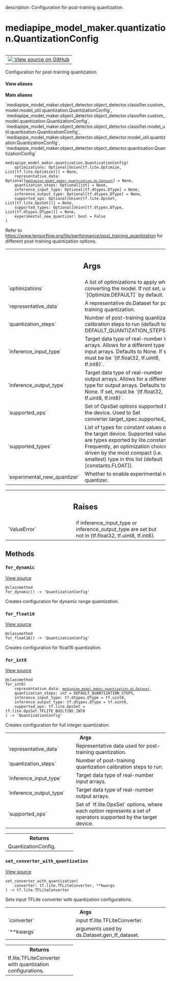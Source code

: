 description: Configuration for post-training quantization.

<div itemscope itemtype="http://developers.google.com/ReferenceObject">
<meta itemprop="name" content="mediapipe_model_maker.quantization.QuantizationConfig" />
<meta itemprop="path" content="Stable" />
<meta itemprop="property" content="__init__"/>
<meta itemprop="property" content="for_dynamic"/>
<meta itemprop="property" content="for_float16"/>
<meta itemprop="property" content="for_int8"/>
<meta itemprop="property" content="set_converter_with_quantization"/>
</div>

# mediapipe_model_maker.quantization.QuantizationConfig

<!-- Insert buttons and diff -->

<table class="tfo-notebook-buttons tfo-api nocontent" align="left">
<td>
  <a target="_blank" href="https://github.com/google/mediapipe/tree/master/mediapipe/model_maker/python/core/utils/quantization.py#L58-L213">
    <img src="https://www.tensorflow.org/images/GitHub-Mark-32px.png" />
    View source on GitHub
  </a>
</td>
</table>



Configuration for post-training quantization.

<section class="expandable">
  <h4 class="showalways">View aliases</h4>
  <p>
<b>Main aliases</b>
<p>`mediapipe_model_maker.object_detector.object_detector.classifier.custom_model.model_util.quantization.QuantizationConfig`, `mediapipe_model_maker.object_detector.object_detector.classifier.custom_model.quantization.QuantizationConfig`, `mediapipe_model_maker.object_detector.object_detector.classifier.model_util.quantization.QuantizationConfig`, `mediapipe_model_maker.object_detector.object_detector.model_util.quantization.QuantizationConfig`, `mediapipe_model_maker.object_detector.object_detector.quantization.QuantizationConfig`</p>
</p>
</section>

<pre class="devsite-click-to-copy prettyprint lang-py tfo-signature-link">
<code>mediapipe_model_maker.quantization.QuantizationConfig(
    optimizations: Optional[Union[tf.lite.Optimize, List[tf.lite.Optimize]]] = None,
    representative_data: Optional[<a href="../../mediapipe_model_maker/quantization/ds/Dataset.md"><code>mediapipe_model_maker.quantization.ds.Dataset</code></a>] = None,
    quantization_steps: Optional[int] = None,
    inference_input_type: Optional[tf.dtypes.DType] = None,
    inference_output_type: Optional[tf.dtypes.DType] = None,
    supported_ops: Optional[Union[tf.lite.OpsSet, List[tf.lite.OpsSet]]] = None,
    supported_types: Optional[Union[tf.dtypes.DType, List[tf.dtypes.DType]]] = None,
    experimental_new_quantizer: bool = False
)
</code></pre>



<!-- Placeholder for "Used in" -->

Refer to
https://www.tensorflow.org/lite/performance/post_training_quantization
for different post-training quantization options.

<!-- Tabular view -->
 <table class="responsive fixed orange">
<colgroup><col width="214px"><col></colgroup>
<tr><th colspan="2"><h2 class="add-link">Args</h2></th></tr>

<tr>
<td>
`optimizations`<a id="optimizations"></a>
</td>
<td>
A list of optimizations to apply when converting the model.
If not set, use `[Optimize.DEFAULT]` by default.
</td>
</tr><tr>
<td>
`representative_data`<a id="representative_data"></a>
</td>
<td>
A representative ds.Dataset for post-training
quantization.
</td>
</tr><tr>
<td>
`quantization_steps`<a id="quantization_steps"></a>
</td>
<td>
Number of post-training quantization calibration steps
to run (default to DEFAULT_QUANTIZATION_STEPS).
</td>
</tr><tr>
<td>
`inference_input_type`<a id="inference_input_type"></a>
</td>
<td>
Target data type of real-number input arrays. Allows
for a different type for input arrays. Defaults to None. If set, must be
be `{tf.float32, tf.uint8, tf.int8}`.
</td>
</tr><tr>
<td>
`inference_output_type`<a id="inference_output_type"></a>
</td>
<td>
Target data type of real-number output arrays.
Allows for a different type for output arrays. Defaults to None. If set,
must be `{tf.float32, tf.uint8, tf.int8}`.
</td>
</tr><tr>
<td>
`supported_ops`<a id="supported_ops"></a>
</td>
<td>
Set of OpsSet options supported by the device. Used to Set
converter.target_spec.supported_ops.
</td>
</tr><tr>
<td>
`supported_types`<a id="supported_types"></a>
</td>
<td>
List of types for constant values on the target device.
Supported values are types exported by lite.constants. Frequently, an
optimization choice is driven by the most compact (i.e. smallest) type
in this list (default [constants.FLOAT]).
</td>
</tr><tr>
<td>
`experimental_new_quantizer`<a id="experimental_new_quantizer"></a>
</td>
<td>
Whether to enable experimental new quantizer.
</td>
</tr>
</table>



<!-- Tabular view -->
 <table class="responsive fixed orange">
<colgroup><col width="214px"><col></colgroup>
<tr><th colspan="2"><h2 class="add-link">Raises</h2></th></tr>

<tr>
<td>
`ValueError`<a id="ValueError"></a>
</td>
<td>
if inference_input_type or inference_output_type are set but
not in {tf.float32, tf.uint8, tf.int8}.
</td>
</tr>
</table>



## Methods

<h3 id="for_dynamic"><code>for_dynamic</code></h3>

<a target="_blank" class="external" href="https://github.com/google/mediapipe/tree/master/mediapipe/model_maker/python/core/utils/quantization.py#L142-L145">View source</a>

<pre class="devsite-click-to-copy prettyprint lang-py tfo-signature-link">
<code>@classmethod</code>
<code>for_dynamic() -> 'QuantizationConfig'
</code></pre>

Creates configuration for dynamic range quantization.


<h3 id="for_float16"><code>for_float16</code></h3>

<a target="_blank" class="external" href="https://github.com/google/mediapipe/tree/master/mediapipe/model_maker/python/core/utils/quantization.py#L178-L181">View source</a>

<pre class="devsite-click-to-copy prettyprint lang-py tfo-signature-link">
<code>@classmethod</code>
<code>for_float16() -> 'QuantizationConfig'
</code></pre>

Creates configuration for float16 quantization.


<h3 id="for_int8"><code>for_int8</code></h3>

<a target="_blank" class="external" href="https://github.com/google/mediapipe/tree/master/mediapipe/model_maker/python/core/utils/quantization.py#L147-L176">View source</a>

<pre class="devsite-click-to-copy prettyprint lang-py tfo-signature-link">
<code>@classmethod</code>
<code>for_int8(
    representative_data: <a href="../../mediapipe_model_maker/quantization/ds/Dataset.md"><code>mediapipe_model_maker.quantization.ds.Dataset</code></a>,
    quantization_steps: int = DEFAULT_QUANTIZATION_STEPS,
    inference_input_type: tf.dtypes.DType = tf.uint8,
    inference_output_type: tf.dtypes.DType = tf.uint8,
    supported_ops: tf.lite.OpsSet = tf.lite.OpsSet.TFLITE_BUILTINS_INT8
) -> 'QuantizationConfig'
</code></pre>

Creates configuration for full integer quantization.


<!-- Tabular view -->
 <table class="responsive fixed orange">
<colgroup><col width="214px"><col></colgroup>
<tr><th colspan="2">Args</th></tr>

<tr>
<td>
`representative_data`
</td>
<td>
Representative data used for post-training
quantization.
</td>
</tr><tr>
<td>
`quantization_steps`
</td>
<td>
Number of post-training quantization calibration steps
to run.
</td>
</tr><tr>
<td>
`inference_input_type`
</td>
<td>
Target data type of real-number input arrays.
</td>
</tr><tr>
<td>
`inference_output_type`
</td>
<td>
Target data type of real-number output arrays.
</td>
</tr><tr>
<td>
`supported_ops`
</td>
<td>
Set of `tf.lite.OpsSet` options, where each option
represents a set of operators supported by the target device.
</td>
</tr>
</table>



<!-- Tabular view -->
 <table class="responsive fixed orange">
<colgroup><col width="214px"><col></colgroup>
<tr><th colspan="2">Returns</th></tr>
<tr class="alt">
<td colspan="2">
QuantizationConfig.
</td>
</tr>

</table>



<h3 id="set_converter_with_quantization"><code>set_converter_with_quantization</code></h3>

<a target="_blank" class="external" href="https://github.com/google/mediapipe/tree/master/mediapipe/model_maker/python/core/utils/quantization.py#L183-L213">View source</a>

<pre class="devsite-click-to-copy prettyprint lang-py tfo-signature-link">
<code>set_converter_with_quantization(
    converter: tf.lite.TFLiteConverter, **kwargs
) -> tf.lite.TFLiteConverter
</code></pre>

Sets input TFLite converter with quantization configurations.


<!-- Tabular view -->
 <table class="responsive fixed orange">
<colgroup><col width="214px"><col></colgroup>
<tr><th colspan="2">Args</th></tr>

<tr>
<td>
`converter`
</td>
<td>
input tf.lite.TFLiteConverter.
</td>
</tr><tr>
<td>
`**kwargs`
</td>
<td>
arguments used by ds.Dataset.gen_tf_dataset.
</td>
</tr>
</table>



<!-- Tabular view -->
 <table class="responsive fixed orange">
<colgroup><col width="214px"><col></colgroup>
<tr><th colspan="2">Returns</th></tr>
<tr class="alt">
<td colspan="2">
tf.lite.TFLiteConverter with quantization configurations.
</td>
</tr>

</table>






